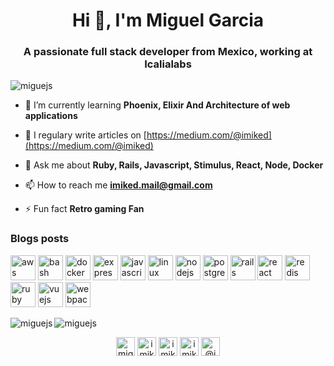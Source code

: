 <h1 align="center">Hi 👋, I'm Miguel Garcia</h1>
<h3 align="center">A passionate full stack developer from Mexico, working at Icalialabs</h3>

<p align="left"> <img src="https://komarev.com/ghpvc/?username=miguejs" alt="miguejs" /> </p>

- 🌱 I’m currently learning **Phoenix, Elixir And  Architecture of web applications**

- 📝 I regulary write articles on [https://medium.com/@imiked](https://medium.com/@imiked)

- 💬 Ask me about **Ruby, Rails, Javascript, Stimulus, React, Node, Docker**

- 📫 How to reach me **imiked.mail@gmail.com**

- ⚡ Fun fact **Retro gaming Fan**

### Blogs posts
<!-- BLOG-POST-LIST:START -->
<!-- BLOG-POST-LIST:END -->

<p align="left"><img src="https://devicons.github.io/devicon/devicon.git/icons/amazonwebservices/amazonwebservices-original-wordmark.svg" alt="aws" width="40" height="40"/> <img src="https://www.vectorlogo.zone/logos/gnu_bash/gnu_bash-icon.svg" alt="bash" width="40" height="40"/> <img src="https://devicons.github.io/devicon/devicon.git/icons/docker/docker-original-wordmark.svg" alt="docker" width="40" height="40"/> <img src="https://devicons.github.io/devicon/devicon.git/icons/express/express-original-wordmark.svg" alt="express" width="40" height="40"/> <img src="https://devicons.github.io/devicon/devicon.git/icons/javascript/javascript-original.svg" alt="javascript" width="40" height="40"/> <img src="https://devicons.github.io/devicon/devicon.git/icons/linux/linux-original.svg" alt="linux" width="40" height="40"/> <img src="https://devicons.github.io/devicon/devicon.git/icons/nodejs/nodejs-original-wordmark.svg" alt="nodejs" width="40" height="40"/> <img src="https://devicons.github.io/devicon/devicon.git/icons/postgresql/postgresql-original-wordmark.svg" alt="postgresql" width="40" height="40"/> <img src="https://devicons.github.io/devicon/devicon.git/icons/rails/rails-original-wordmark.svg" alt="rails" width="40" height="40"/> <img src="https://devicons.github.io/devicon/devicon.git/icons/react/react-original-wordmark.svg" alt="react" width="40" height="40"/> <img src="https://devicons.github.io/devicon/devicon.git/icons/redis/redis-original-wordmark.svg" alt="redis" width="40" height="40"/> <img src="https://devicons.github.io/devicon/devicon.git/icons/ruby/ruby-original-wordmark.svg" alt="ruby" width="40" height="40"/> <img src="https://devicons.github.io/devicon/devicon.git/icons/vuejs/vuejs-original-wordmark.svg" alt="vuejs" width="40" height="40"/> <img src="https://devicons.github.io/devicon/devicon.git/icons/webpack/webpack-original.svg" alt="webpack" width="40" height="40"/></p><img align="left" src="https://github-readme-stats.vercel.app/api/top-langs/?username=miguejs&layout=compact&hide=html" alt="miguejs" />

<img align="center" src="https://github-readme-stats.vercel.app/api?username=miguejs&show_icons=true" alt="miguejs" />

<p align="center">
<a href="https://dev.to/miguejs" target="blank"><img align="center" src="https://cdn.jsdelivr.net/npm/simple-icons@3.0.1/icons/dev-dot-to.svg" alt="miguejs" height="30" width="30" /></a>
<a href="https://twitter.com/imikedd" target="blank"><img align="center" src="https://cdn.jsdelivr.net/npm/simple-icons@3.0.1/icons/twitter.svg" alt="imikedd" height="30" width="30" /></a>
<a href="https://linkedin.com/in/imiked" target="blank"><img align="center" src="https://cdn.jsdelivr.net/npm/simple-icons@3.0.1/icons/linkedin.svg" alt="imiked" height="30" width="30" /></a>
<a href="https://instagram.com/imiked" target="blank"><img align="center" src="https://cdn.jsdelivr.net/npm/simple-icons@3.0.1/icons/instagram.svg" alt="imiked" height="30" width="30" /></a>
<a href="https://medium.com/@imiked" target="blank"><img align="center" src="https://cdn.jsdelivr.net/npm/simple-icons@3.0.1/icons/medium.svg" alt="@imiked" height="30" width="30" /></a>
</p>
